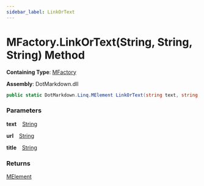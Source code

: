 ```yaml
---
sidebar_label: LinkOrText
---
```


# MFactory\.LinkOrText\(String, String, String\) Method

**Containing Type**: [MFactory](../index.md)

**Assembly**: DotMarkdown\.dll

```csharp
public static DotMarkdown.Linq.MElement LinkOrText(string text, string url, string title = null)
```

### Parameters

**text** &ensp; [String](https://docs.microsoft.com/en-us/dotnet/api/system.string)

**url** &ensp; [String](https://docs.microsoft.com/en-us/dotnet/api/system.string)

**title** &ensp; [String](https://docs.microsoft.com/en-us/dotnet/api/system.string)

### Returns

[MElement](../../MElement/index.md)

